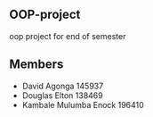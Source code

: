 ## OOP-project
oop project for end of semester
## Members
- David Agonga 145937
- Douglas Elton 138469
- Kambale Mulumba Enock 196410
